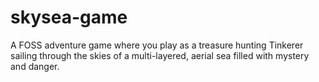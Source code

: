 # skysea-game
A FOSS adventure game where you play as a treasure hunting Tinkerer sailing through the skies of a multi-layered, aerial sea filled with mystery and danger.
